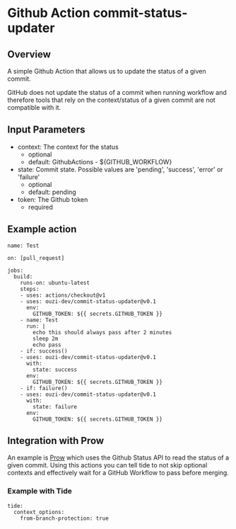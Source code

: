 # Github Action commit-status-updater

## Overview

A simple Github Action that allows us to update the status of a given commit.

GitHub does not update the status of a commit when running workflow and therefore tools that rely on the context/status of a given commit are not compatible with it.

## Input Parameters

* context: The context for the status
  * optional
  * default:  GithubActions - ${GITHUB_WORKFLOW}
* state: Commit state. Possible values are 'pending', 'success', 'error' or 'failure'
  * optional
  * default:  pending
* token: The Github token
  * required

## Example action

```
name: Test

on: [pull_request]

jobs:
  build:
    runs-on: ubuntu-latest
    steps:
    - uses: actions/checkout@v1
    - uses: ouzi-dev/commit-status-updater@v0.1
      env:
        GITHUB_TOKEN: ${{ secrets.GITHUB_TOKEN }}
    - name: Test
      run: |
        echo this should always pass after 2 minutes
        sleep 2m
        echo pass
    - if: success()
    - uses: ouzi-dev/commit-status-updater@v0.1
      with: 
        state: success
      env:
        GITHUB_TOKEN: ${{ secrets.GITHUB_TOKEN }}
    - if: failure()
    - uses: ouzi-dev/commit-status-updater@v0.1
      with: 
        state: failure
      env:
        GITHUB_TOKEN: ${{ secrets.GITHUB_TOKEN }}
```


## Integration with Prow

An example is [Prow](https://github.com/kubernetes/test-infra/tree/master/prow) which uses the Github Status API to read the status of a given commit. 
Using this actions you can tell tide to not skip optional contexts and effectively wait for a GitHub Workflow to pass before merging.

### Example with Tide

```
tide:
  context_options:
    from-branch-protection: true
```
